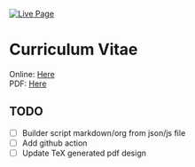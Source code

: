 [![Live Page](https://github.com/enkhee-Osiris/curriculum_vitae/actions/workflows/create-page.yml/badge.svg)](https://github.com/enkhee-Osiris/curriculum_vitae/actions/workflows/create-page.yml)

# Curriculum Vitae

Online: [Here](https://enkhee-osiris.github.io/curriculum_vitae)  
PDF: [Here](https://github.com/enkhee-Osiris/curriculum_vitae/blob/master/tex/cv.pdf)

## TODO

- [ ] Builder script markdown/org from json/js file
- [ ] Add github action
- [ ] Update TeX generated pdf design
